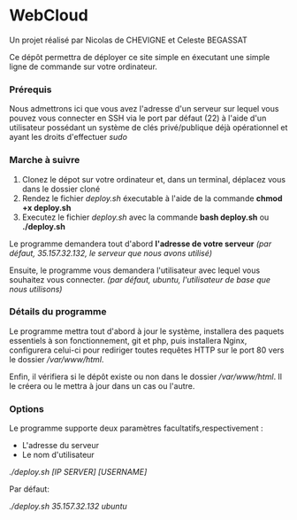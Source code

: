 # WebCloud

Un projet réalisé par Nicolas de CHEVIGNE et Celeste BEGASSAT

Ce dépôt permettra de déployer ce site simple en éxecutant une simple ligne de commande sur votre ordinateur.

### Prérequis

Nous admettrons ici que vous avez l'adresse d'un serveur sur lequel vous pouvez
vous connecter en SSH via le port par défaut (22) à l'aide d'un utilisateur possédant
un système de clés privé/publique déjà opérationnel et ayant les droits d'effectuer _sudo_

### Marche à suivre

1. Clonez le dépot sur votre ordinateur et, dans un terminal, déplacez vous dans le dossier cloné
2. Rendez le fichier _deploy.sh_ éxecutable à l'aide de la commande **chmod +x deploy.sh**
3. Executez le fichier _deploy.sh_ avec la commande **bash deploy.sh** ou **./deploy.sh**

Le programme demandera tout d'abord **l'adresse de votre serveur**
_(par défaut, 35.157.32.132, le serveur que nous avons utilisé)_

Ensuite, le programme vous demandera l'utilisateur avec lequel vous souhaitez vous connecter.
_(par défaut, ubuntu, l'utilisateur de base que nous utilisons)_

### Détails du programme

Le programme mettra tout d'abord à jour le système, installera des paquets essentiels à son fonctionnement,
git et php, puis installera Nginx, configurera celui-ci pour rediriger toutes requêtes HTTP sur le port 80 vers le dossier
_/var/www/html_.

Enfin, il vérifiera si le dépôt existe ou non dans le dossier _/var/www/html_.
Il le créera ou le mettra à jour dans un cas ou l'autre.

### Options

Le programme supporte deux paramètres facultatifs,respectivement :
- L'adresse du serveur
- Le nom d'utilisateur

_./deploy.sh [IP SERVER] [USERNAME]_

Par défaut:

_./deploy.sh 35.157.32.132 ubuntu_